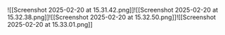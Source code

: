---
---

![[Screenshot 2025-02-20 at 15.31.42.png]]![[Screenshot 2025-02-20 at 15.32.38.png]]![[Screenshot 2025-02-20 at 15.32.50.png]]![[Screenshot 2025-02-20 at 15.33.01.png]]